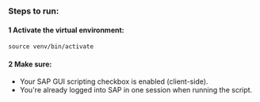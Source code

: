 ### Steps to run:
#### 1 Activate the virtual environment:
```source venv/bin/activate```

#### 2 Make sure:
- Your SAP GUI scripting checkbox is enabled (client-side).
- You're already logged into SAP in one session when running the script.